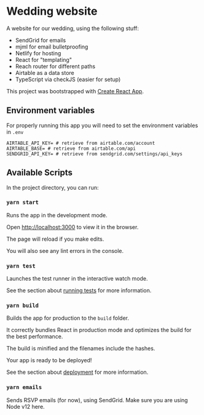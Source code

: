 # Wedding website

A website for our wedding, using the following stuff:

- SendGrid for emails
- mjml for email bulletproofing
- Netlify for hosting
- React for "templating"
- Reach router for different paths
- Airtable as a data store
- TypeScript via checkJS (easier for setup)

This project was bootstrapped with [Create React App](https://github.com/facebook/create-react-app).

## Environment variables

For properly running this app you will need to set the environment variables in `.env`

```
AIRTABLE_API_KEY= # retrieve from airtable.com/account
AIRTABLE_BASE= # retrieve from airtable.com/api
SENDGRID_API_KEY= # retrieve from sendgrid.com/settings/api_keys
```

## Available Scripts

In the project directory, you can run:

### `yarn start`

Runs the app in the development mode.

Open [http://localhost:3000](http://localhost:3000) to view it in the browser.

The page will reload if you make edits.

You will also see any lint errors in the console.

### `yarn test`

Launches the test runner in the interactive watch mode.

See the section about [running tests](https://facebook.github.io/create-react-app/docs/running-tests) for more information.

### `yarn build`

Builds the app for production to the `build` folder.

It correctly bundles React in production mode and optimizes the build for the best performance.

The build is minified and the filenames include the hashes.

Your app is ready to be deployed!

See the section about [deployment](https://facebook.github.io/create-react-app/docs/deployment) for more information.

### `yarn emails`

Sends RSVP emails (for now), using SendGrid. Make sure you are using Node v12 here.
